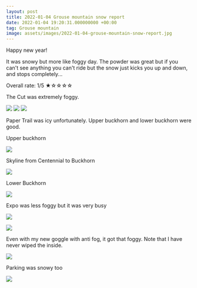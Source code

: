 ```yaml
---
layout: post
title: 2022-01-04 Grouse mountain snow report
date: 2022-01-04 19:20:31.000000000 +00:00
tag: Grouse mountain
image: assets/images/2022-01-04-grouse-mountain-snow-report.jpg
---
```


Happy new year!

It was snowy but more like foggy day. The powder was great but if you can't see anything you can't ride but the snow just kicks you up and down, and stops completely...

Overall rate: 1/5 ★☆☆☆☆

The Cut was extremely foggy.

![](/assets/images/2022-01-04-foggy-the-cut.jpg)
![](/assets/images/2022-01-04-foggy-screaming-eagle.jpg)
![](/assets/images/2022-01-04-foggy-screaming-eagle-2.jpg)

Paper Trail was icy unfortunately. Upper buckhorn and lower buckhorn were good.

Upper buckhorn

![](/assets/images/2022-01-04-upper-buckhorn.jpg)

Skyline from Centennial to Buckhorn

![](/assets/images/2022-01-04-skyline-from-centennial-to-buckhorn.jpg)

Lower Buckhorn

![](/assets/images/2022-01-04-lower-buckhorn.jpg)

Expo was less foggy but it was very busy

![](/assets/images/2022-01-04-expo.jpg)

![](/assets/images/2022-01-04-foggy-expo.jpg)

Even with my new goggle with anti fog, it got that foggy. Note that I have never wiped the inside.

![](/assets/images/2022-01-04-with-anti-fog.jpg)

Parking was snowy too

![](/assets/images/2022-01-04-snowby-parking.jpg)

